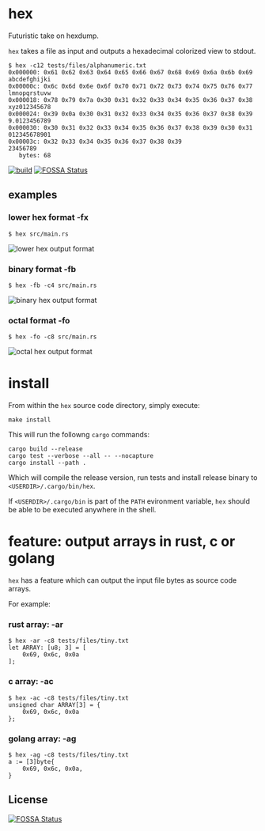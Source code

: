 # hex
Futuristic take on hexdump.

`hex` takes a file as input and outputs a hexadecimal colorized view to stdout.

```
$ hex -c12 tests/files/alphanumeric.txt
0x000000: 0x61 0x62 0x63 0x64 0x65 0x66 0x67 0x68 0x69 0x6a 0x6b 0x69 abcdefghijki
0x00000c: 0x6c 0x6d 0x6e 0x6f 0x70 0x71 0x72 0x73 0x74 0x75 0x76 0x77 lmnopqrstuvw
0x000018: 0x78 0x79 0x7a 0x30 0x31 0x32 0x33 0x34 0x35 0x36 0x37 0x38 xyz012345678
0x000024: 0x39 0x0a 0x30 0x31 0x32 0x33 0x34 0x35 0x36 0x37 0x38 0x39 9.0123456789
0x000030: 0x30 0x31 0x32 0x33 0x34 0x35 0x36 0x37 0x38 0x39 0x30 0x31 012345678901
0x00003c: 0x32 0x33 0x34 0x35 0x36 0x37 0x38 0x39                     23456789
   bytes: 68
```

[![build](https://travis-ci.org/sitkevij/hex.svg?branch=master)](https://travis-ci.org/sitkevij/hex)
[![FOSSA Status](https://app.fossa.io/api/projects/git%2Bgithub.com%2Fsitkevij%2Fhex.svg?type=shield)](https://app.fossa.io/projects/git%2Bgithub.com%2Fsitkevij%2Fhex?ref=badge_shield)

## examples

### lower hex format -fx
`$ hex src/main.rs`

![lower hex output format](https://raw.githubusercontent.com/sitkevij/hex/master/tests/files/hex_screenshot_macos_format_default.png "default hex output format")

### binary format -fb
`$ hex -fb -c4 src/main.rs`

![binary hex output format](https://raw.githubusercontent.com/sitkevij/hex/master/tests/files/hex_screenshot_macos_format_b.png)

### octal format -fo
`$ hex -fo -c8 src/main.rs`

![octal hex output format](https://raw.githubusercontent.com/sitkevij/hex/master/tests/files/hex_screenshot_macos_format_o.png)

# install

From within the `hex` source code directory, simply execute:
```
make install
```
This will run the followng `cargo` commands:
```
cargo build --release
cargo test --verbose --all -- --nocapture
cargo install --path . 
```
Which will compile the release version, run tests and install release binary to `<USERDIR>/.cargo/bin/hex`.

If `<USERDIR>/.cargo/bin` is part of the `PATH` evironment variable, `hex` should be able to be executed anywhere in the shell.

# feature: output arrays in rust, c or golang

`hex` has a feature which can output the input file bytes as source code arrays. 

For example:

### rust array: -ar
```
$ hex -ar -c8 tests/files/tiny.txt
let ARRAY: [u8; 3] = [
    0x69, 0x6c, 0x0a
];
```

### c array: -ac
```
$ hex -ac -c8 tests/files/tiny.txt
unsigned char ARRAY[3] = {
    0x69, 0x6c, 0x0a
};
```

### golang array: -ag
```
$ hex -ag -c8 tests/files/tiny.txt
a := [3]byte{
    0x69, 0x6c, 0x0a,
}
```

## License
[![FOSSA Status](https://app.fossa.io/api/projects/git%2Bgithub.com%2Fsitkevij%2Fhex.svg?type=large)](https://app.fossa.io/projects/git%2Bgithub.com%2Fsitkevij%2Fhex?ref=badge_large)